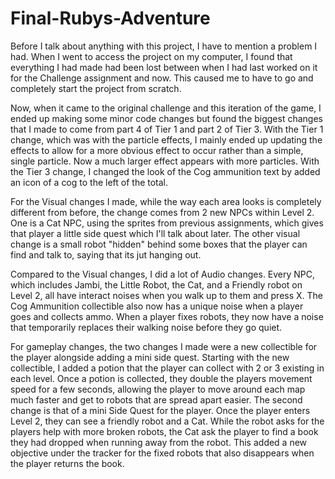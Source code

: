 # Final-Rubys-Adventure
 
Before I talk about anything with this project, I have to mention a problem I had. When I went to access the project on my computer, I found that everything I had made had been lost between when I had last worked on it for the Challenge assignment and now. This caused me to have to go and completely start the project from scratch. 

Now, when it came to the original challenge and this iteration of the game, I ended up making some minor code changes but found the biggest changes that I made to come from part 4 of Tier 1 and part 2 of Tier 3. With the Tier 1 change, which was with the particle effects, I mainly ended up updating the effects to allow for a more obvious effect to occur rather than a simple, single particle. Now a much larger effect appears with more particles. With the Tier 3 change, I changed the look of the Cog ammunition text by added an icon of a cog to the left of the total.

For the Visual changes I made, while the way each area looks is completely different from before, the change comes from 2 new NPCs within Level 2. One is a Cat NPC, using the sprites from previous assignments, which gives that player a little side quest which I'll talk about later. The other visual change is a small robot "hidden" behind some boxes that the player can find and talk to, saying that its jut hanging out.

Compared to the Visual changes, I did a lot of Audio changes. Every NPC, which includes Jambi, the Little Robot, the Cat, and a Friendly robot on Level 2, all have interact noises when you walk up to them and press X. The Cog Ammunition collectible also now has a unique noise when a player goes and collects ammo. When a player fixes robots, they now have a noise that temporarily replaces their walking noise before they go quiet.

For gameplay changes, the two changes I made were a new collectible for the player alongside adding a mini side quest. Starting with the new collectible, I added a potion that the player can collect with 2 or 3 existing in each level. Once a potion is collected, they double the players movement speed for a few seconds, allowing the player to move around each map much faster and get to robots that are spread apart easier. The second change is that of a mini Side Quest for the player. Once the player enters Level 2, they can see a friendly robot and a Cat. While the robot asks for the players help with more broken robots, the Cat ask the player to find a book they had dropped when running away from the robot. This added a new objective under the tracker for the fixed robots that also disappears when the player returns the book.
